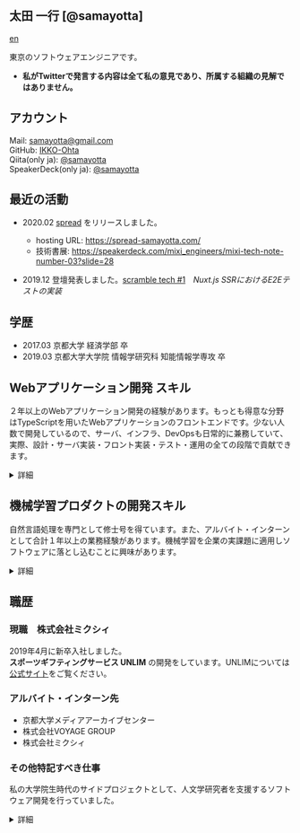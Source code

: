 ## 太田 一行 [@samayotta]
[en](./enREADME.md)

東京のソフトウェアエンジニアです。 

- **私がTwitterで発言する内容は全て私の意見であり、所属する組織の見解ではありません。**



## アカウント

Mail: samayotta@gmail.com  
GitHub: [IKKO-Ohta](https://github.com/IKKO-Ohta)  
Qiita(only ja): [@samayotta](https://qiita.com/samayotta)  
SpeakerDeck(only ja): [@samayotta](https://speakerdeck.com/samayotta)

## 最近の活動

- 2020.02 [spread](https://github.com/IKKO-Ohta/spread) をリリースしました。
  - hosting URL: https://spread-samayotta.com/
  - 技術書展: https://speakerdeck.com/mixi_engineers/mixi-tech-note-number-03?slide=28

- 2019.12 登壇発表しました。[scramble tech #1](https://scramble.connpass.com/event/157710/?utm_campaign=recent_events&utm_source=feed&utm_medium=atom)　*Nuxt.js SSRにおけるE2Eテストの実装*

## 学歴

- 2017.03 京都大学 経済学部 卒
- 2019.03 京都大学大学院 情報学研究科 知能情報学専攻 卒


## Webアプリケーション開発 スキル

２年以上のWebアプリケーション開発の経験があります。もっとも得意な分野はTypeScriptを用いたWebアプリケーションのフロントエンドです。少ない人数で開発しているので、サーバ、インフラ、DevOpsも日常的に兼務していて、実際、設計・サーバ実装・フロント実装・テスト・運用の全ての段階で貢献できます。

<details>

<summary>詳細</summary>

### 主たるもの
 - 大前提として、Nuxt.jsにTypeScriptを加え、Webアプリケーションを妥当に作成できます。型安全の意義をよく理解しており、デコレーターライブラリやIDLとの連携なども利用し、クライアント全体、プロジェクト全体での堅牢性を意識しながら実装を素早く進められます。 
 
- テスタブルにフロントエンドを構築できます。ページ、コンポーネント、ユーティリティクラスといった構成要素についてよく理解しているので、それらを適切に腑分けして必要なだけのテストを作成できます。場合によってはCI上で大規模なE2Eテストを実行するような、大掛かりなテストも実装できます。

- ユーザー体験の改善は高速化から始まります。画像の圧縮やWebpackの上手な利用、キャッシュ戦略やサーバサイドレンダリングなど、ハイパフォーマンスなフロントエンドのために必要な知識を持っており、利用したり実装したり議論に参加したりできます。  

- GitHubフローを理解しています。CI/CDツールを用いてそのフローを自分で構築できます。git, GitHubについて業務上問題なく使える程度に理解しています。もしOSSのコードにコントリビュートすべき内容を発見したらfixPRを送付できます。

- 変化の激しいWebプログラミングの世界にあって、ライブラリの公式ドキュメントやissueを英語原文のまま素早く理解する能力は重要です。特に得意分野であるJavaScriptライブラリ、Docker、CIなどを中心として、必要な英文ドキュメントを正しく理解し人に説明できます。  

- チーム開発の面では、ある程度決まった仕様に基づき、相談しながら具体的なデータ構造やAPI設計に落としこめます。実装においては、サーバとクライアントで情報を整理しながら、よりメンテナブルな設計をチーム内で探求しながらすすめることができます。またPRをレビューしやすい形で、また後に参照しやすいような内容で作成することをこころがけています。 

### 兼務のもの

- MVCフレームワーク(ex. Rails, Phoenix)について理解しています。公式ドキュメントを参照しながら、新しいAPIを作成したり、新しいスキーマやマイグレーションファイルを追加したりといった業務を遂行できます。機能追加にあたっては、単体テストやAPIテストを適切な水準で付与できます。

- AWSのいくつかのサービスを利用して、設計・実装ができます。たとえば、EC2/S3/cloudfrontを利用した賢い配信方法を提案・実装できます。Terraformを利用したコードベースでのインフラ管理について初歩的な知識があり、助言を受けながら必要なリソースを追加できます。

- k8sについて初歩的な内容を理解しています。助言を受けながら必要なリソースを定義したり、アプリをデプロイしたりできます。またGitOpsについて初歩的な内容を理解しています。助言のもと、ArgoCDを利用してデプロイ方法を変更したり、デプロイフックにスクリプトを付け加えたりできます。
  
### 技術的なアピールポイント

#### フロントエンドでの開発能力

この点を見てもらうには、ソースコードをすべて公開している**自作アプリケーションspread** を読んでもらうのがよいと思います。開発期間は1ヶ月（160時間）程度です。

#### その他の技術アピールポイント

フロント・サーバ・インフラなどの垣根なく仕事をしてきました。チームのスローガンは「エンジニアはチームのすべてのコードに責任をもつ」です。言い換えると、任意のコードがレビューできロジックが理解できている状態を理想としています。私はこのスローガンを深く内面化しています。可能な限り多くの技術にキャッチアップし、多様なタスクに取り組んできていると自負しています。

</details>

## 機械学習プロダクトの開発スキル

自然言語処理を専門として修士号を得ています。また、アルバイト・インターンとして合計１年以上の業務経験があります。機械学習を企業の実課題に適用しソフトウェアに落とし込むことに興味があります。

<details>
<summary>詳細</summary>

- 係り受け解析(Dependency Parsing)の開発 / 研究を行っていました。[チームでこれを利用した検索エンジンを開発](https://github.com/IKKO-Ohta/Text2Feature)し、実際のプロダクトに納入しました。
 
- アド テクノロジーの分野では、Real-Time BiddingにDSP側として関わり、入札額を決定するアルゴリズムを開発していました。開発の過程では、必要に応じてSQLクエリを書いたり、前処理を行ったりして、学習に必要なデータを自ら作成できます。

- 自然言語処理では、違反投稿検知を行うモデルを作成して人力でのチェックを大幅に減らすなどの貢献をしました。ビジネス課題に応じてRecallを重視するなどチューニングを行いながら、汎化性能に注意してモデリングできます。

### 機械学習とアプリケーション開発、どちらに進むか

新卒入社後も機械学習の道に進むか、アプリケーション開発に進むかで迷いましたが（実際どちらも可能でした）、最初はアプリケーション開発を選びました。前述の理念が基礎固めにぴったりだと感じたからです。今までのアルバイト・インターンを通じて、より一般的なソフトウェアエンジニアとしての技能に優れた機械学習エンジニアにメンタリングされてきた背景もあります。ですので、両方の視野を持てるエンジニアを将来の理想としています。

</details>

## 職歴

### 現職　株式会社ミクシィ 

2019年4月に新卒入社しました。  
**スポーツギフティングサービス UNLIM** の開発をしています。UNLIMについては[公式サイト](https://unlim.team/)をご覧ください。


### アルバイト・インターン先

- 京都大学メディアアーカイブセンター
- 株式会社VOYAGE GROUP
- 株式会社ミクシィ

### その他特記すべき仕事

私の大学院生時代のサイドプロジェクトとして、人文学研究者を支援するソフトウェア開発を行っていました。

<details>

<summary>詳細</summary>

このプロジェクトは[京都大学 SPEC チャレンジコンテスト](http://www.kikin.kyoto-u.ac.jp/spec/2017/05.html) に採択され、支援のもと取り組んでいました。その後、未踏アドバンスド事業に応募しました。書類選考を突破し、社会性や実現可能性、チームワークの点で評価を受けましたが、収益の期待の点で評価されず残念な結果になってしまいました。

- 優れたエンジニアから技術を指導していただけたことは大変な幸運でした。ソフトウェアエンジニアリングの基礎をこのプロダクトから学びました。当初はRailsで書き、その後はElectron + Reactで開発していました。

- 友人の研究者とチームを組んで行いました。営業をしたり、顧客調査をしたり、事業計画書を書いたり、といった経験もでき、実りの多い時間だったと思っています。 自分たちでプロダクトを作っていくという意識が涵養されたと思います。

<details>

## 趣味・関心等

<details>

<summary>見る</summary>

### 最近の関心

TOEFLの100点の取得です。今年度には超えられるよう、過去問を解いたり、スピーキングやライティングの練習に努めています。この間初めて試験を受けて至らなさがわかったので、差分を埋めるべく精進しています。
[点数は通知次第追加]

### 読書

京都大学 SF幻想文学研究会に所属していました。

好きな小説家は長谷敏司、法月倫太郎、村上春樹、芥川龍之介です。またギリシア・ローマの古典文学・思想に夢中になった時期があり、プラトンやストア派の著作が好きです。

[読書メーター](https://bookmeter.com/users/304053)

### トレーディングカードゲーム

小学生のころから熱狂的なTCGのファンです。国産TCGはほとんどプレイした経験があります。好きなカードゲームはMagic: The Gathering、ヴァイスシュヴァルツ、ポケモンカードゲームです。[spread](https://github.com/IKKO-Ohta/spread) を実際に使ってもらえるのが最近は嬉しいです。

[カードゲームブログ](https://note.com/samayotta)

</details>